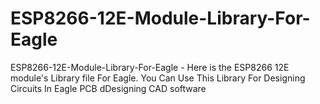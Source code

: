 # ESP8266-12E-Module-Library-For-Eagle
ESP8266-12E-Module-Library-For-Eagle - Here is the ESP8266 12E module's Library file For Eagle. You Can Use This Library For Designing Circuits In Eagle PCB dDesigning CAD software
